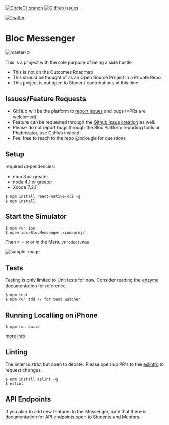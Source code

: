 [![CircleCI branch](https://circleci.com/gh/Bloc/Messenger.png?circle-token=1cc185a5a8afcf78acc633aeea783507d09e754b/master.svg?maxAge=2592000)]()
[![GitHub issues](https://img.shields.io/github/issues/Bloc/Messenger.svg)](https://github.com/Bloc/Messenger/issues)

[![Twitter](https://img.shields.io/twitter/url/https/github.com/Bloc/Messenger.svg?style=social)](https://twitter.com/intent/tweet?text=Wow:&url=%5Bobject%20Object%5D)
# Bloc Messenger
![master-p](http://www.soulcentraltv.net/wp-content/uploads/2013/02/I-Got-The-Hook-UpbannerH.jpg)

This is a project with the sole purpose of being a side hustle.
- This is not on the Outcomes Roadmap
- This should be thought of as an Open Source Project in a Private Repo
- This project is not open to Student contributions at this time

## Issues/Feature Requests

- GitHub will be the platform to [report issues](https://github.com/bdougie/BlocMessenger/issues/new) and bugs (*PRs are welcomed).
- Feature can be requested through the [Github Issue creation](https://github.com/bdougie/BlocMessenger/issues/new) as well.
- Please do not report bugs through the Bloc Platform reporting tools or Phabricator, use GitHub instead. 
- Feel free to reach to the repo @bdougie for questions


## Setup
required dependencies:
- npm 3 or greater
- node 4.1 or greater
- Xcode 7.2.1

```
$ npm install react-native-cli -g
$ npm install 
```

## Start the Simulator

```
$ npm run ios
$ open ios/BlocMessenger.xcodeproj/
```
Then 
`⌘ + R` or in the Menu `/Product/Run`

![sample image](http://i.imgur.com/xVetwhwm.png)

## Tests

Testing is only limited to Unit tests for now. Consider reading the
  [enzyme](http://airbnb.io/enzyme/docs/api/shallow.html) documentation
  for reference.

```
$ npm test
$ npm run tdd // for test watcher
```

## Running Localling on iPhone

```
$ npm run build
```
[more info](http://developingjourney.netlify.com/2015/12/20/how-to-test-react-native-on-your-device)


## Linting

The linter is strict but open to debate. Please open up PR's to the [eslintrc](https://github.com/Bloc/BlocMessenger/blob/master/.eslintrc) to request changes.

```
$ npm install eslint -g
$ eslint
```

## API Endpoints

If you plan to add new features to the Messenger, note that there is documentation for API endpoints open to [Students](http://docs.blocapi.apiary.io/#reference/0/credentials) and [Mentors](https://www.bloc.io/apidoc).


